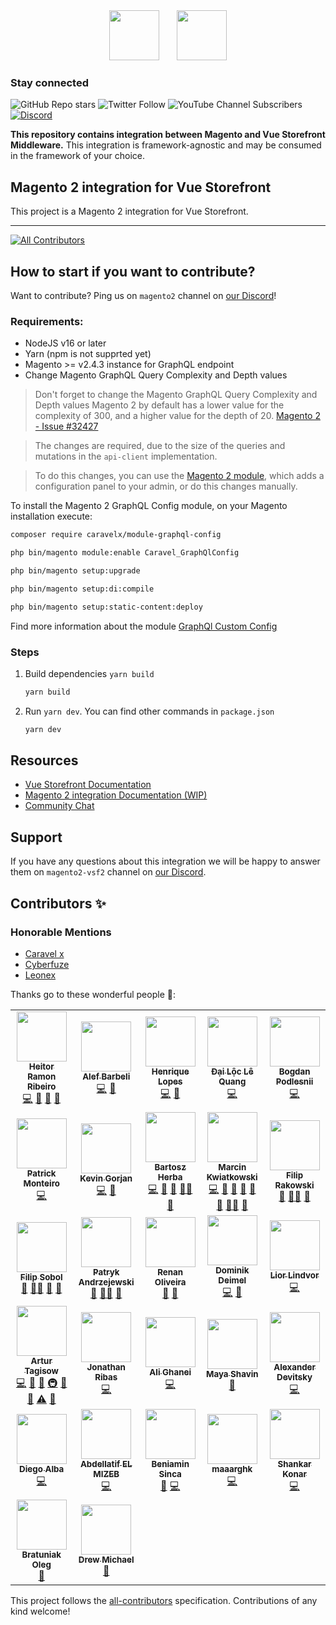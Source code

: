 <div align="center">
<img src="https://user-images.githubusercontent.com/1626923/137092657-fb398d20-b592-4661-a1f9-4135db0b61d5.png" height="80px"/>  <img src="https://upload.wikimedia.org/wikipedia/commons/thumb/5/55/Magento_Logo.svg/2560px-Magento_Logo.svg.png" height="80px"/>
</div>


### Stay connected

![GitHub Repo stars](https://img.shields.io/github/stars/vuestorefront/vue-storefront?style=social)
![Twitter Follow](https://img.shields.io/twitter/follow/vuestorefront?style=social)
![YouTube Channel Subscribers](https://img.shields.io/youtube/channel/subscribers/UCkm1F3Cglty3CE1QwKQUhhg?style=social)
[![Discord](https://img.shields.io/discord/770285988244750366?label=join%20discord&logo=Discord&logoColor=white)](https://discord.vuestorefront.io)



**This repository contains integration between Magento and Vue Storefront Middleware.**
This integration is framework-agnostic and may be consumed in the framework of your choice.


## Magento 2 integration for Vue Storefront

This project is a Magento 2 integration for Vue Storefront.

<hr />

<!-- ALL-CONTRIBUTORS-BADGE:START - Do not remove or modify this section -->
[![All Contributors](https://img.shields.io/badge/all_contributors-27-orange.svg?style=flat-square)](#contributors-)
<!-- ALL-CONTRIBUTORS-BADGE:END -->

## How to start if you want to contribute?

Want to contribute? Ping us on `magento2` channel on [our Discord](http://discord.vuestorefront.io)!

### Requirements:
- NodeJS v16 or later
- Yarn (npm is not supprted yet)
- Magento >= v2.4.3 instance for GraphQL endpoint
- Change Magento GraphQL Query Complexity and Depth values

> Don't forget to change the Magento GraphQL Query Complexity and Depth values
Magento 2 by default has a lower value for the complexity of 300, and a higher value for the depth of 20. [Magento 2 - Issue #32427](https://github.com/magento/magento2/issues/32427#issuecomment-860478483)

>The changes are required, due to the size of the queries and mutations in the `api-client` implementation.

>To do this changes, you can use the [Magento 2 module](https://github.com/caravelx/module-graphql-config), which adds a configuration panel to your admin, or do this changes manually.


To install the Magento 2 GraphQL Config module, on your Magento installation execute:

```bash
composer require caravelx/module-graphql-config

php bin/magento module:enable Caravel_GraphQlConfig

php bin/magento setup:upgrade

php bin/magento setup:di:compile

php bin/magento setup:static-content:deploy
```

Find more information about the module [GraphQl Custom Config](https://github.com/caravelx/module-graphql-config)

### Steps
1. Build dependencies `yarn build`
    ```bash
    yarn build
    ```
8. Run `yarn dev`. You can find other commands in `package.json`
    ```bash
    yarn dev
    ```
## Resources

- [Vue Storefront Documentation](https://docs.vuestorefront.io/v2/)
- [Magento 2 integration Documentation (WIP)](https://docs.vuestorefront.io/magento)
- [Community Chat](http://discord.vuestorefront.io)

## Support

If you have any questions about this integration we will be happy to answer them on  `magento2-vsf2` channel on [our Discord](http://discord.vuestorefront.io).

## Contributors ✨

### Honorable Mentions
- [Caravel x](https://www.caravelx.com/)
- [Cyberfuze](https://cyberfuze.com/)
- [Leonex](https://www.leonex.de/)

Thanks go to these wonderful people 🙌:

<!-- ALL-CONTRIBUTORS-LIST:START - Do not remove or modify this section -->
<!-- prettier-ignore-start -->
<!-- markdownlint-disable -->
<table>
  <tr>
    <td align="center"><a href="https://github.com/bloodf"><img src="https://avatars.githubusercontent.com/u/1626923?v=4?s=80" width="80px;" alt=""/><br /><sub><b>Heitor Ramon Ribeiro</b></sub></a><br /><a href="https://github.com/vuestorefront/magento2/commits?author=bloodf" title="Code">💻</a> <a href="#maintenance-bloodf" title="Maintenance">🚧</a> <a href="https://github.com/vuestorefront/magento2/commits?author=bloodf" title="Documentation">📖</a> <a href="#projectManagement-bloodf" title="Project Management">📆</a></td>
    <td align="center"><a href="https://github.com/alefbarbeli"><img src="https://avatars.githubusercontent.com/u/7727647?v=4?s=80" width="80px;" alt=""/><br /><sub><b>Alef Barbeli</b></sub></a><br /><a href="https://github.com/vuestorefront/magento2/commits?author=alefbarbeli" title="Code">💻</a> <a href="https://github.com/vuestorefront/magento2/commits?author=alefbarbeli" title="Documentation">📖</a></td>
    <td align="center"><a href="https://github.com/hcmlopes"><img src="https://avatars.githubusercontent.com/u/20449158?v=4?s=80" width="80px;" alt=""/><br /><sub><b>Henrique Lopes</b></sub></a><br /><a href="https://github.com/vuestorefront/magento2/commits?author=hcmlopes" title="Code">💻</a> <a href="https://github.com/vuestorefront/magento2/commits?author=hcmlopes" title="Documentation">📖</a></td>
    <td align="center"><a href="https://github.com/DaiLoc5698"><img src="https://avatars.githubusercontent.com/u/76195735?v=4?s=80" width="80px;" alt=""/><br /><sub><b>Đại Lộc Lê Quang</b></sub></a><br /><a href="https://github.com/vuestorefront/magento2/commits?author=DaiLoc5698" title="Code">💻</a></td>
    <td align="center"><a href="https://github.com/zfmaster"><img src="https://avatars.githubusercontent.com/u/10129233?v=4?s=80" width="80px;" alt=""/><br /><sub><b>Bogdan Podlesnii</b></sub></a><br /><a href="https://github.com/vuestorefront/magento2/commits?author=zfmaster" title="Code">💻</a></td>
  </tr>
  <tr>
    <td align="center"><a href="https://github.com/patrickmonteiro"><img src="https://avatars.githubusercontent.com/u/13258255?v=4?s=80" width="80px;" alt=""/><br /><sub><b>Patrick Monteiro</b></sub></a><br /><a href="https://github.com/vuestorefront/magento2/commits?author=patrickmonteiro" title="Code">💻</a></td>
    <td align="center"><a href="https://github.com/KevinGorjan"><img src="https://avatars.githubusercontent.com/u/789614?v=4?s=80" width="80px;" alt=""/><br /><sub><b>Kevin Gorjan</b></sub></a><br /><a href="https://github.com/vuestorefront/magento2/commits?author=kevingorjan" title="Code">💻</a> <a href="https://github.com/vuestorefront/magento2/commits?author=kevingorjan" title="Documentation">📖</a></td>
    <td align="center"><a href="https://github.com/bartoszherba"><img src="https://avatars.githubusercontent.com/u/16045377?v=4?s=80" width="80px;" alt=""/><br /><sub><b>Bartosz Herba</b></sub></a><br /><a href="https://github.com/vuestorefront/magento2/commits?author=bartoszherba" title="Code">💻</a> <a href="https://github.com/vuestorefront/magento2/commits?author=bartoszherba" title="Documentation">📖</a> <a href="#maintenance-bartoszherba" title="Maintenance">🚧</a> <a href="#mentoring-bartoszherba" title="Mentoring">🧑‍🏫</a> <a href="https://github.com/vuestorefront/magento2/pulls?q=is%3Apr+reviewed-by%3Abartoszherba" title="Reviewed Pull Requests">👀</a></td>
    <td align="center"><a href="https://github.com/Frodigo"><img src="https://avatars.githubusercontent.com/u/11998249?v=4?s=80" width="80px;" alt=""/><br /><sub><b>Marcin Kwiatkowski</b></sub></a><br /><a href="https://github.com/vuestorefront/magento2/commits?author=Frodigo" title="Code">💻</a> <a href="#projectManagement-Frodigo" title="Project Management">📆</a> <a href="#business-Frodigo" title="Business development">💼</a> <a href="https://github.com/vuestorefront/magento2/commits?author=Frodigo" title="Documentation">📖</a> <a href="#ideas-Frodigo" title="Ideas, Planning, & Feedback">🤔</a> <a href="#maintenance-Frodigo" title="Maintenance">🚧</a> <a href="#mentoring-Frodigo" title="Mentoring">🧑‍🏫</a> <a href="https://github.com/vuestorefront/magento2/pulls?q=is%3Apr+reviewed-by%3AFrodigo" title="Reviewed Pull Requests">👀</a></td>
    <td align="center"><a href="https://github.com/filrak"><img src="https://avatars.githubusercontent.com/u/15185752?v=4?s=80" width="80px;" alt=""/><br /><sub><b>Filip Rakowski</b></sub></a><br /><a href="#question-filrak" title="Answering Questions">💬</a> <a href="#mentoring-filrak" title="Mentoring">🧑‍🏫</a> <a href="https://github.com/vuestorefront/magento2/pulls?q=is%3Apr+reviewed-by%3Afilrak" title="Reviewed Pull Requests">👀</a></td>
  </tr>
  <tr>
    <td align="center"><a href="https://github.com/filipsobol"><img src="https://avatars.githubusercontent.com/u/4145208?v=4?s=80" width="80px;" alt=""/><br /><sub><b>Filip Sobol</b></sub></a><br /><a href="#question-filipsobol" title="Answering Questions">💬</a> <a href="#mentoring-filipsobol" title="Mentoring">🧑‍🏫</a> <a href="https://github.com/vuestorefront/magento2/pulls?q=is%3Apr+reviewed-by%3Afilipsobol" title="Reviewed Pull Requests">👀</a> <a href="https://github.com/vuestorefront/magento2/commits?author=filipsobol" title="Documentation">📖</a></td>
    <td align="center"><a href="https://github.com/andrzejewsky"><img src="https://avatars.githubusercontent.com/u/7943292?v=4?s=80" width="80px;" alt=""/><br /><sub><b>Patryk Andrzejewski</b></sub></a><br /><a href="#question-andrzejewsky" title="Answering Questions">💬</a> <a href="#mentoring-andrzejewsky" title="Mentoring">🧑‍🏫</a> <a href="https://github.com/vuestorefront/magento2/pulls?q=is%3Apr+reviewed-by%3Aandrzejewsky" title="Reviewed Pull Requests">👀</a></td>
    <td align="center"><a href="https://github.com/renanoliveira0"><img src="https://avatars.githubusercontent.com/u/1081576?v=4?s=80" width="80px;" alt=""/><br /><sub><b>Renan Oliveira</b></sub></a><br /><a href="#tool-renanoliveira0" title="Tools">🔧</a> <a href="#plugin-renanoliveira0" title="Plugin/utility libraries">🔌</a></td>
    <td align="center"><a href="https://github.com/domideimel"><img src="https://avatars.githubusercontent.com/u/32941053?v=4?s=80" width="80px;" alt=""/><br /><sub><b>Dominik Deimel</b></sub></a><br /><a href="https://github.com/vuestorefront/magento2/commits?author=domideimel" title="Code">💻</a> <a href="https://github.com/vuestorefront/magento2/commits?author=domideimel" title="Documentation">📖</a></td>
    <td align="center"><a href="https://github.com/LiorLindvor"><img src="https://avatars.githubusercontent.com/u/6757942?v=4?s=80" width="80px;" alt=""/><br /><sub><b>Lior Lindvor</b></sub></a><br /><a href="https://github.com/vuestorefront/magento2/commits?author=LiorLindvor" title="Code">💻</a></td>
  </tr>
  <tr>
    <td align="center"><a href="https://github.com/sethidden"><img src="https://avatars.githubusercontent.com/u/5359825?v=4?s=80" width="80px;" alt=""/><br /><sub><b>Artur Tagisow</b></sub></a><br /><a href="https://github.com/vuestorefront/magento2/commits?author=sethidden" title="Code">💻</a> <a href="#question-sethidden" title="Answering Questions">💬</a> <a href="#ideas-sethidden" title="Ideas, Planning, & Feedback">🤔</a> <a href="#infra-sethidden" title="Infrastructure (Hosting, Build-Tools, etc)">🚇</a> <a href="#maintenance-sethidden" title="Maintenance">🚧</a> <a href="https://github.com/vuestorefront/magento2/pulls?q=is%3Apr+reviewed-by%3Asethidden" title="Reviewed Pull Requests">👀</a> <a href="https://github.com/vuestorefront/magento2/commits?author=sethidden" title="Tests">⚠️</a> <a href="#tool-sethidden" title="Tools">🔧</a></td>
    <td align="center"><a href="https://github.com/jonathanribas"><img src="https://avatars.githubusercontent.com/u/3003782?v=4?s=80" width="80px;" alt=""/><br /><sub><b>Jonathan Ribas</b></sub></a><br /><a href="https://github.com/vuestorefront/magento2/commits?author=jonathanribas" title="Code">💻</a></td>
    <td align="center"><a href="https://github.com/Aliaaaam"><img src="https://avatars.githubusercontent.com/u/88658555?v=4?s=80" width="80px;" alt=""/><br /><sub><b>Ali Ghanei</b></sub></a><br /><a href="https://github.com/vuestorefront/magento2/commits?author=Aliaaaam" title="Code">💻</a></td>
    <td align="center"><a href="https://github.com/mayashavin"><img src="https://avatars.githubusercontent.com/u/6650139?v=4?s=80" width="80px;" alt=""/><br /><sub><b>Maya Shavin</b></sub></a><br /><a href="https://github.com/vuestorefront/magento2/commits?author=mayashavin" title="Documentation">📖</a></td>
    <td align="center"><a href="https://github.com/AlexanderDevitsky"><img src="https://avatars.githubusercontent.com/u/14941520?v=4?s=80" width="80px;" alt=""/><br /><sub><b>Alexander Devitsky</b></sub></a><br /><a href="https://github.com/vuestorefront/magento2/commits?author=AlexanderDevitsky" title="Code">💻</a></td>
  </tr>
  <tr>
    <td align="center"><a href="https://github.com/Diegoalbag"><img src="https://avatars.githubusercontent.com/u/72459310?v=4?s=80" width="80px;" alt=""/><br /><sub><b>Diego Alba</b></sub></a><br /><a href="https://github.com/vuestorefront/magento2/commits?author=Diegoalbag" title="Code">💻</a></td>
    <td align="center"><a href="https://github.com/aelmizeb"><img src="https://avatars.githubusercontent.com/u/19288561?v=4?s=80" width="80px;" alt=""/><br /><sub><b>Abdellatif EL MIZEB</b></sub></a><br /><a href="https://github.com/vuestorefront/magento2/commits?author=aelmizeb" title="Code">💻</a></td>
    <td align="center"><a href="https://github.com/bensinca"><img src="https://avatars.githubusercontent.com/u/13001260?v=4?s=80" width="80px;" alt=""/><br /><sub><b>Beniamin Sinca</b></sub></a><br /><a href="https://github.com/vuestorefront/magento2/issues?q=author%3Abensinca" title="Bug reports">🐛</a> <a href="https://github.com/vuestorefront/magento2/commits?author=bensinca" title="Code">💻</a></td>
    <td align="center"><a href="https://blog.fts.scot/"><img src="https://avatars.githubusercontent.com/u/3168648?v=4?s=80" width="80px;" alt=""/><br /><sub><b>maaarghk</b></sub></a><br /><a href="https://github.com/vuestorefront/magento2/commits?author=maaarghk" title="Code">💻</a></td>
    <td align="center"><a href="https://github.com/konarshankar07"><img src="https://avatars.githubusercontent.com/u/39480008?v=4?s=80" width="80px;" alt=""/><br /><sub><b>Shankar Konar</b></sub></a><br /><a href="https://github.com/vuestorefront/magento2/commits?author=konarshankar07" title="Code">💻</a></td>
  </tr>
  <tr>
    <td align="center"><a href="https://github.com/sequensucks"><img src="https://avatars.githubusercontent.com/u/89065178?v=4?s=80" width="80px;" alt=""/><br /><sub><b>Bratuniak Oleg</b></sub></a><br /><a href="https://github.com/vuestorefront/magento2/issues?q=author%3Asequensucks" title="Bug reports">🐛</a></td>
    <td align="center"><a href="https://github.com/drew-webscale"><img src="https://avatars.githubusercontent.com/u/102184874?v=4?s=80" width="80px;" alt=""/><br /><sub><b>Drew Michael</b></sub></a><br /><a href="https://github.com/vuestorefront/magento2/issues?q=author%3Adrew-webscale" title="Bug reports">🐛</a></td>
  </tr>
</table>

<!-- markdownlint-restore -->
<!-- prettier-ignore-end -->

<!-- ALL-CONTRIBUTORS-LIST:END -->

This project follows the [all-contributors](https://github.com/all-contributors/all-contributors) specification. Contributions of any kind welcome!

